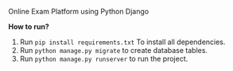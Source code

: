 Online Exam Platform using Python Django

**How to run?**

1. Run `pip install requirements.txt` To install all dependencies.
2. Run `python manage.py migrate` to create database tables.
3. Run `python manage.py runserver` to run the project.